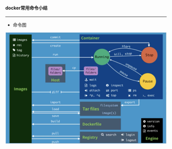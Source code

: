#### docker常用命令小结

--------------

* 命令图

<img src="imgs/截屏2021-06-08 下午4.05.12.png" style="zoom:67%;" />

​	